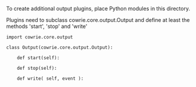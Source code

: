 To create additional output plugins, place Python modules in this directory.

Plugins need to subclass cowrie.core.output.Output and define at least the
methods 'start', 'stop' and 'write'

    import cowrie.core.output

    class Output(cowrie.core.output.Output):

        def start(self):

        def stop(self):

        def write( self, event ):


